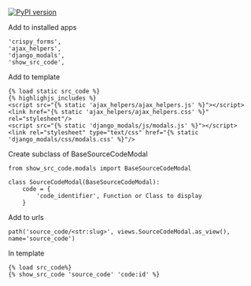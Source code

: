 [![PyPI version](https://badge.fury.io/py/django-show-source-code.svg)](https://badge.fury.io/py/django-show-source-code)

Add to installed apps

    'crispy_forms',
    'ajax_helpers',
    'django_modals',
    'show_src_code',

    
Add to template

    {% load static src_code %}
    {% highlighjs_includes %}
    <script src="{% static 'ajax_helpers/ajax_helpers.js' %}"></script>
    <link href="{% static 'ajax_helpers/ajax_helpers.css' %}" rel="stylesheet"/>    
    <script src="{% static 'django_modals/js/modals.js' %}"></script>
    <link rel="stylesheet" type="text/css" href="{% static 'django_modals/css/modals.css' %}"/>



Create subclass of BaseSourceCodeModal


    from show_src_code.modals import BaseSourceCodeModal
    
    class SourceCodeModal(BaseSourceCodeModal):
        code = {
            'code_identifier', Function or Class to display
        }
        
Add to urls

    path('source_code/<str:slug>', views.SourceCodeModal.as_view(), name='source_code')
   
In template

    {% load src_code%}   
    {% show_src_code 'source_code' 'code:id' %}
